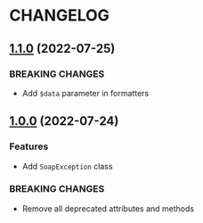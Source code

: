# CHANGELOG

## [1.1.0](https://github.com/s3bul/soapclient/compare/v1.0.0...v1.1.0) (2022-07-25)

### BREAKING CHANGES

* Add `$data` parameter in formatters

## [1.0.0](https://github.com/s3bul/soapclient/compare/v0.11.0...v1.0.0) (2022-07-24)

### Features

* Add `SoapException` class

### BREAKING CHANGES

* Remove all deprecated attributes and methods
